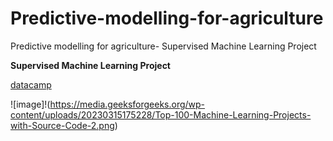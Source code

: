 # Predictive-modelling-for-agriculture
Predictive modelling for agriculture- Supervised Machine Learning Project

**Supervised Machine Learning Project**

[datacamp](https://app.datacamp.com/learn/my-library)

![image]!(https://media.geeksforgeeks.org/wp-content/uploads/20230315175228/Top-100-Machine-Learning-Projects-with-Source-Code-2.png)
